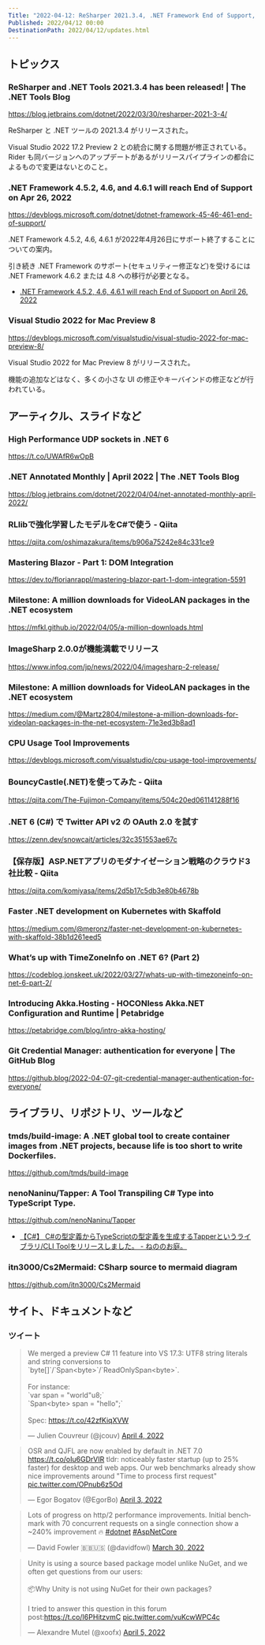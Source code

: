 ```yaml
---
Title: "2022-04-12: ReSharper 2021.3.4, .NET Framework End of Support, Visual Studio 2022 for Mac Preview 8"
Published: 2022/04/12 00:00
DestinationPath: 2022/04/12/updates.html
---
```

<!--
# yyyy-MM-dd
## 主なトピックス
## ヘッドライン
## アーティクル、スライドなど
## ライブラリ、リポジトリ、ツールなど
## サイト、ドキュメントなど
### ツイート
## Deep Dive
-->
## トピックス
### ReSharper and .NET Tools 2021.3.4 has been released! | The .NET Tools Blog
https://blog.jetbrains.com/dotnet/2022/03/30/resharper-2021-3-4/

ReSharper と .NET ツールの 2021.3.4 がリリースされた。

Visual Studio 2022 17.2 Preview 2 との統合に関する問題が修正されている。Rider も同バージョンへのアップデートがあるがリリースパイプラインの都合によるもので変更はないとのこと。

### .NET Framework 4.5.2, 4.6, and 4.6.1 will reach End of Support on Apr 26, 2022
https://devblogs.microsoft.com/dotnet/dotnet-framework-45-46-461-end-of-support/

.NET Framework 4.5.2, 4.6, 4.6.1 が2022年4月26日にサポート終了することについての案内。

引き続き .NET Framework のサポート(セキュリティー修正など)を受けるには .NET Framework 4.6.2 または 4.8 への移行が必要となる。

- [.NET Framework 4.5.2, 4.6, 4.6.1 will reach End of Support on April 26, 2022](https://devblogs.microsoft.com/dotnet/net-framework-4-5-2-4-6-4-6-1-will-reach-end-of-support-on-april-26-2022/)

### Visual Studio 2022 for Mac Preview 8
https://devblogs.microsoft.com/visualstudio/visual-studio-2022-for-mac-preview-8/

Visual Studio 2022 for Mac Preview 8 がリリースされた。

機能の追加などはなく、多くの小さな UI の修正やキーバインドの修正などが行われている。

## アーティクル、スライドなど
### High Performance UDP sockets in .NET 6
https://t.co/UWAfR6wOpB

### .NET Annotated Monthly | April 2022 | The .NET Tools Blog
https://blog.jetbrains.com/dotnet/2022/04/04/net-annotated-monthly-april-2022/

### RLlibで強化学習したモデルをC#で使う - Qiita
https://qiita.com/oshimazakura/items/b906a75242e84c331ce9

### Mastering Blazor - Part 1: DOM Integration
https://dev.to/florianrappl/mastering-blazor-part-1-dom-integration-5591

### Milestone: A million downloads for VideoLAN packages in the .NET ecosystem
https://mfkl.github.io/2022/04/05/a-million-downloads.html

### ImageSharp 2.0.0が機能満載でリリース
https://www.infoq.com/jp/news/2022/04/imagesharp-2-release/

### Milestone: A million downloads for VideoLAN packages in the .NET ecosystem
https://medium.com/@Martz2804/milestone-a-million-downloads-for-videolan-packages-in-the-net-ecosystem-71e3ed3b8ad1

### CPU Usage Tool Improvements
https://devblogs.microsoft.com/visualstudio/cpu-usage-tool-improvements/

### BouncyCastle(.NET)を使ってみた - Qiita
https://qiita.com/The-Fujimon-Company/items/504c20ed061141288f16

### .NET 6 (C#) で Twitter API v2 の OAuth 2.0 を試す
https://zenn.dev/snowcait/articles/32c351553ae67c

### 【保存版】ASP.​NETアプリのモダナイゼーション戦略のクラウド3社比較 - Qiita
https://qiita.com/komiyasa/items/2d5b17c5db3e80b4678b

### Faster .NET development on Kubernetes with Skaffold
https://medium.com/@meronz/faster-net-development-on-kubernetes-with-skaffold-38b1d261eed5

### What’s up with TimeZoneInfo on .NET 6? (Part 2)
https://codeblog.jonskeet.uk/2022/03/27/whats-up-with-timezoneinfo-on-net-6-part-2/

### Introducing Akka.Hosting - HOCONless Akka.NET Configuration and Runtime | Petabridge
https://petabridge.com/blog/intro-akka-hosting/

### Git Credential Manager: authentication for everyone | The GitHub Blog
https://github.blog/2022-04-07-git-credential-manager-authentication-for-everyone/

## ライブラリ、リポジトリ、ツールなど
### tmds/build-image: A .NET global tool to create container images from .NET projects, because life is too short to write Dockerfiles.
https://github.com/tmds/build-image

### nenoNaninu/Tapper: A Tool Transpiling C# Type into TypeScript Type.
https://github.com/nenoNaninu/Tapper

- [【C#】 C#の型定義からTypeScriptの型定義を生成するTapperというライブラリ/CLI Toolをリリースしました。 - ねののお庭。](https://blog.neno.dev/entry/2022/03/31/213837)

### itn3000/Cs2Mermaid: CSharp source to mermaid diagram
https://github.com/itn3000/Cs2Mermaid

## サイト、ドキュメントなど
### ツイート
<!-- https://twitter.com/jcouv/status/1511067391827976193?s=12&t=d25OhHzd0Dr-rm6M5g9i_Q -->
<blockquote class="twitter-tweet"><p lang="en" dir="ltr">We merged a preview C# 11 feature into VS 17.3: UTF8 string literals and string conversions to `byte[]`/`Span&lt;byte&gt;`/`ReadOnlySpan&lt;byte&gt;`.<br><br>For instance: <br>`var span = &quot;world&quot;u8;` <br>`Span&lt;byte&gt; span = &quot;hello&quot;;`<br><br>Spec: <a href="https://t.co/42zfKiqXVW">https://t.co/42zfKiqXVW</a></p>&mdash; Julien Couvreur (@jcouv) <a href="https://twitter.com/jcouv/status/1511067391827976193?ref_src=twsrc%5Etfw">April 4, 2022</a></blockquote>
<script async src="https://platform.twitter.com/widgets.js" charset="utf-8"></script>


<!-- https://twitter.com/egorbo/status/1510628572406370314?s=12&t=oDWSFfudP_C3buQYkxi4UA -->
<blockquote class="twitter-tweet"><p lang="en" dir="ltr">OSR and QJFL are now enabled by default in .NET 7.0 <a href="https://t.co/oIu6GDrVIR">https://t.co/oIu6GDrVIR</a> tldr: noticeably faster startup (up to 25% faster) for desktop and web apps. Our web benchmarks already show nice improvements around &quot;Time to process first request&quot; <a href="https://t.co/OPnub6z5Od">pic.twitter.com/OPnub6z5Od</a></p>&mdash; Egor Bogatov (@EgorBo) <a href="https://twitter.com/EgorBo/status/1510628572406370314?ref_src=twsrc%5Etfw">April 3, 2022</a></blockquote>
<script async src="https://platform.twitter.com/widgets.js" charset="utf-8"></script>


<!-- https://twitter.com/davidfowl/status/1509273312081240064?s=12 -->
<blockquote class="twitter-tweet"><p lang="en" dir="ltr">Lots of progress on http/2 performance improvements. Initial benchmark with 70 concurrent requests on a single connection show a ~240% improvement 🔥 <a href="https://twitter.com/hashtag/dotnet?src=hash&amp;ref_src=twsrc%5Etfw">#dotnet</a> <a href="https://twitter.com/hashtag/AspNetCore?src=hash&amp;ref_src=twsrc%5Etfw">#AspNetCore</a></p>&mdash; David Fowler 🇧🇧🇺🇸 (@davidfowl) <a href="https://twitter.com/davidfowl/status/1509273312081240064?ref_src=twsrc%5Etfw">March 30, 2022</a></blockquote>
<script async src="https://platform.twitter.com/widgets.js" charset="utf-8"></script>


<!-- https://twitter.com/xoofx/status/1511372676073459713?s=12 -->
<blockquote class="twitter-tweet"><p lang="en" dir="ltr">Unity is using a source based package model unlike NuGet, and we often get questions from our users:<br><br>📦Why Unity is not using NuGet for their own packages?<br><br>I tried to answer this question in this forum post:<a href="https://t.co/I6PHitzvmC">https://t.co/I6PHitzvmC</a> <a href="https://t.co/vuKcwWPC4c">pic.twitter.com/vuKcwWPC4c</a></p>&mdash; Alexandre Mutel (@xoofx) <a href="https://twitter.com/xoofx/status/1511372676073459713?ref_src=twsrc%5Etfw">April 5, 2022</a></blockquote>
<script async src="https://platform.twitter.com/widgets.js" charset="utf-8"></script>
